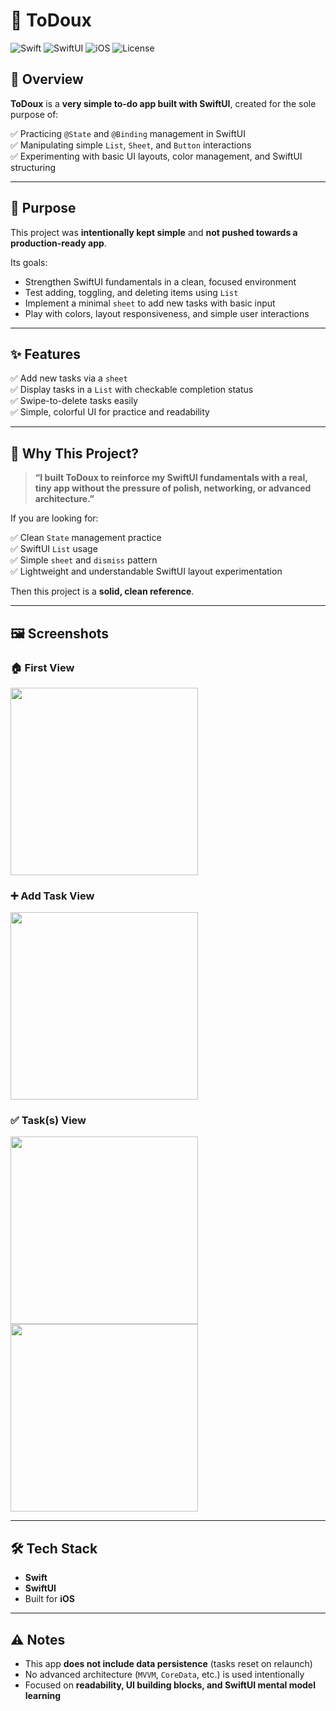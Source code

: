 # 📝 ToDoux

![Swift](https://img.shields.io/badge/Swift-5.9-orange?logo=swift)
![SwiftUI](https://img.shields.io/badge/SwiftUI-%20-blue?logo=swift)
![iOS](https://img.shields.io/badge/iOS-17-lightgrey?logo=apple)
![License](https://img.shields.io/badge/License-MIT-green)

## 📌 Overview

**ToDoux** is a **very simple to-do app built with SwiftUI**, created for the sole purpose of:

✅ Practicing `@State` and `@Binding` management in SwiftUI  
✅ Manipulating simple `List`, `Sheet`, and `Button` interactions  
✅ Experimenting with basic UI layouts, color management, and SwiftUI structuring

---

## 🎯 Purpose

This project was **intentionally kept simple** and **not pushed towards a production-ready app**.

Its goals:

- Strengthen SwiftUI fundamentals in a clean, focused environment
- Test adding, toggling, and deleting items using `List`
- Implement a minimal `sheet` to add new tasks with basic input
- Play with colors, layout responsiveness, and simple user interactions

---

## ✨ Features

✅ Add new tasks via a `sheet`  
✅ Display tasks in a `List` with checkable completion status  
✅ Swipe-to-delete tasks easily  
✅ Simple, colorful UI for practice and readability

---

## 🤔 Why This Project?

> **“I built ToDoux to reinforce my SwiftUI fundamentals with a real, tiny app without the pressure of polish, networking, or advanced architecture.”**

If you are looking for:

✅ Clean `State` management practice  
✅ SwiftUI `List` usage  
✅ Simple `sheet` and `dismiss` pattern  
✅ Lightweight and understandable SwiftUI layout experimentation

Then this project is a **solid, clean reference**.

---

## 🖼️ Screenshots

### 🏠 First View
<img src="https://github.com/BodartA/ToDouxApp/blob/main/Screenshots/FirstView.png" width="300">

### ➕ Add Task View
<img src="https://github.com/BodartA/ToDouxApp/blob/main/Screenshots/AddTaskView.png" width="300">

### ✅ Task(s) View
<img src="https://github.com/BodartA/ToDouxApp/blob/main/Screenshots/HomeWithTask.png" width="300">
<img src="https://github.com/BodartA/ToDouxApp/blob/main/Screenshots/HomeWithoutTask.png" width="300">

---

## 🛠️ Tech Stack

- **Swift**
- **SwiftUI**
- Built for **iOS**

---

## ⚠️ Notes

- This app **does not include data persistence** (tasks reset on relaunch)
- No advanced architecture (`MVVM`, `CoreData`, etc.) is used intentionally
- Focused on **readability, UI building blocks, and SwiftUI mental model learning**
